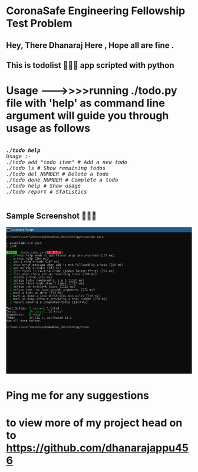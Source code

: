 # CoronaSafe Engineering Fellowship Test Problem
## Hey, There Dhanaraj Here , Hope all are fine .
## This is todolist 📜📜📜 app scripted with python 
# Usage  --->>>>running ./todo.py file with 'help' as command line argument  will guide you through usage as follows 

<pre>
<i>
<b>./todo help</b>
Usage :-
./todo add "todo item" # Add a new todo
./todo ls # Show remaining todos
./todo del NUMBER # Delete a todo
./todo done NUMBER # Complete a todo
./todo help # Show usage
./todo report # Statistics
</i>
</pre>
## Sample Screenshot 📸📸📸
<img src="Dhanaraj_fellow._output.PNG">



# Ping me for any suggestions
# to view more of my project head on to https://github.com/dhanarajappu456
